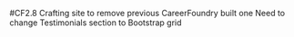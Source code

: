 #CF2.8
Crafting site to remove previous CareerFoundry built one
Need to change Testimonials section to Bootstrap grid